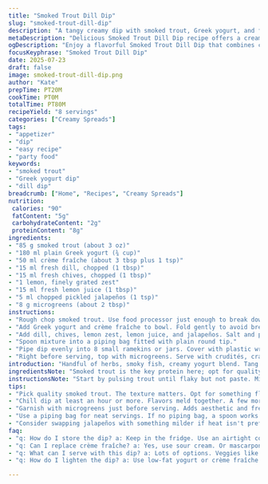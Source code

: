 ```yaml
---
title: "Smoked Trout Dill Dip"
slug: "smoked-trout-dill-dip"
description: "A tangy creamy dip with smoked trout, Greek yogurt, and fresh herbs. Swaps cream fraîche and capers for crème fraîche and pickled jalapeños for a spicy kick. Quantity adjustments for a smaller batch. Mix of lemon zest and juice brightens it up. Serve chilled, topped with microgreens, perfect with crisp veggies or crunchy crackers."
metaDescription: "Delicious Smoked Trout Dill Dip recipe offers a creamy, tangy snack for gatherings with fresh herbs and smoked fish that everyone will enjoy"
ogDescription: "Enjoy a flavorful Smoked Trout Dill Dip that combines creamy Greek yogurt, fresh herbs, and a touch of spice for a perfect party treat"
focusKeyphrase: "Smoked Trout Dill Dip"
date: 2025-07-23
draft: false
image: smoked-trout-dill-dip.png
author: "Kate"
prepTime: PT20M
cookTime: PT0M
totalTime: PT80M
recipeYield: "8 servings"
categories: ["Creamy Spreads"]
tags:
- "appetizer"
- "dip"
- "easy recipe"
- "party food"
keywords:
- "smoked trout"
- "Greek yogurt dip"
- "dill dip"
breadcrumb: ["Home", "Recipes", "Creamy Spreads"]
nutrition: 
 calories: "90"
 fatContent: "5g"
 carbohydrateContent: "2g"
 proteinContent: "8g"
ingredients:
- "85 g smoked trout (about 3 oz)"
- "180 ml plain Greek yogurt (¾ cup)"
- "50 ml crème fraîche (about 3 tbsp plus 1 tsp)"
- "15 ml fresh dill, chopped (1 tbsp)"
- "15 ml fresh chives, chopped (1 tbsp)"
- "1 lemon, finely grated zest"
- "15 ml fresh lemon juice (1 tbsp)"
- "5 ml chopped pickled jalapeños (1 tsp)"
- "8 g microgreens (about 2 tbsp)"
instructions:
- "Rough chop smoked trout. Use food processor just enough to break down, but keep some texture. Transfer chopped trout to bowl."
- "Add Greek yogurt and crème fraîche to bowl. Fold gently to avoid breaking trout too much."
- "Add dill, chives, lemon zest, lemon juice, and jalapeños. Salt and pepper to taste. Mix with spatula until combined but still slightly chunky."
- "Spoon mixture into a piping bag fitted with plain round tip."
- "Pipe dip evenly into 8 small ramekins or jars. Cover with plastic wrap, refrigerate minimum 1 hour or up to 22 hours."
- "Right before serving, top with microgreens. Serve with crudités, crackers or toasted bread."
introduction: "Handful of herbs, smoky fish, creamy yogurt blend. Tang hits with lemon zest and juice, little heat from jalapeños. Cool, fresh with a bit of bite. Easy prep, no cooking, only mix and chill. Can make ahead, flavors meld in fridge. Go rustic or dressy with chosen vessel. Microgreens punch, color contrast. Serve with crunchy bites. Casual gatherings or upscale snacking. Smoked trout not overwhelming. Herbal freshness lifts. Bite, chew, zest. Textures play—creamy, smoky, crisp. Lettuce leaves? Crackers? Your call. Starter or snack. Mediterranean vibes with French flair."
ingredientsNote: "Smoked trout is the key protein here; opt for quality with subtle smoke. Greek yogurt should be thick, creamy. Crème fraîche brings richness; sour cream or mascarpone could work but alter texture. Dill and chives fresh and finely chopped gives brightness; no dried substitutes. Pickled jalapeños swap capers for zest and heat; balance with lemon juice so it doesn't overpower. Zest fresh, no white pith. Microgreens vary—radish, arugula preferred for bite and presentation. Measure herbs by volume packed loosely, not finely pressed. Small batch scaled down to prevent waste."
instructionsNote: "Start by pulsing trout until flaky but not paste. Mixing by hand keeps it chunky and rustic. Fold yogurts in slowly, keep light. Adding herbs, zest, and juice last locks in fresh notes. Salt cautiously—fish and jalapeños add complexity. Use piping bag with round tip for neat servings but spoon works. Chill minimum 1 hour for flavors to marry; longer resting enhances taste but keep under 24 hours to preserve freshness. Garnishing microgreens adds texture and color contrast. Serve cold—not room temp—to maintain dip integrity. Ideal prep before event; assembly quick, no heat needed."
tips:
- "Pick quality smoked trout. The texture matters. Opt for something flaky, not too wet. Check the deli or fish market. Freshness impacts taste. Fold slowly; over-mixing breaks fish too much."
- "Chill dip at least an hour or more. Flavors meld together. A few more hours enhance taste. Less than an hour? You'll notice a difference. Cover tightly. Avoid freezer; this dip does not freeze well."
- "Garnish with microgreens just before serving. Adds aesthetic and freshness. Pick varieties like radish or arugula. Not just for looks; they add crunch too. Too many? Keep it simple."
- "Use a piping bag for neat servings. If no piping bag, a spoon works too. But it may look rustic. No judgment; elegant can be messy. Portion control? Small jars work."
- "Consider swapping jalapeños with something milder if heat isn't preferred. Use diced pickles or omit entirely. Balance flavors with lemon wedges for those who like tart. Experiment."
faq:
- "q: How do I store the dip? a: Keep in the fridge. Use an airtight container. Consume within 24 hours for best quality. After 48, flavors change. Don’t freeze this dip."
- "q: Can I replace crème fraîche? a: Yes, use sour cream. Or mascarpone for smoothness. Changes the dip’s richness though. Might not have same tang. Adjust lemon juice for balance."
- "q: What can I serve with this dip? a: Lots of options. Veggies like cucumber, carrot sticks. Crackers or baguette slices. Not just for appetizers. Use for brunch too. Pair with drinks."
- "q: How do I lighten the dip? a: Use low-fat yogurt or crème fraîche. Change texture but should work. Recheck seasoning after lightening. Might need a pinch more salt. Keep taste."

---
```

